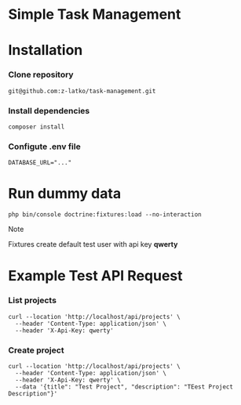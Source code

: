 # Simple Task Management

# Installation 

### Clone repository
```
git@github.com:z-latko/task-management.git
```

### Install dependencies
```
composer install
```

### Configute .env file
```
DATABASE_URL="..."
```

# Run dummy data 
```
php bin/console doctrine:fixtures:load --no-interaction
```

> [!NOTE]  
> Fixtures create default test user with api key **qwerty**

# Example Test API Request

### List projects
```
curl --location 'http://localhost/api/projects' \
  --header 'Content-Type: application/json' \
  --header 'X-Api-Key: qwerty'
```

### Create project 
```
curl --location 'http://localhost/api/projects' \
  --header 'Content-Type: application/json' \
  --header 'X-Api-Key: qwerty' \
  --data '{title": "Test Project", "description": "TEest Project Description"}'
```
